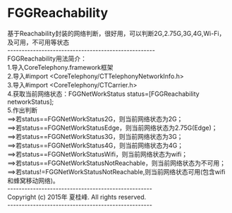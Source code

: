 # FGGReachability<br>
基于Reachability封装的网络判断，很好用，可以判断2G,2.75G,3G,4G,Wi-Fi，及可用，不可用等状态<br>
 ----------------------------------------------------<br>
 FGGReachability用法简介：<br>
 1.导入CoreTelephony.framework框架<br>
 2.导入#import <CoreTelephony/CTTelephonyNetworkInfo.h><br>
 3.导入#import <CoreTelephony/CTCarrier.h><br>
 4.获取当前网络状态：FGGNetWorkStatus status=[FGGReachability networkStatus];<br>
 5.作出判断<br>
 ==>若status==FGGNetWorkStatus2G，则当前网络状态为2G；<br>
 ==>若status==FGGNetWorkStatusEdge，则当前网络状态为2.75G(Edge)；<br>
 ==>若status==FGGNetWorkStatus3G，则当前网络状态为3G；<br>
 ==>若status==FGGNetWorkStatus4G，则当前网络状态为4G；<br>
 ==>若status==FGGNetWorkStatusWifi，则当前网络状态为wifi；<br>
 ==>若status==FGGNetWorkStatusNotReachable，则当前网络状态为不可用；<br>
 ==>若status!=FGGNetWorkStatusNotReachable,则当前网络状态可用(包含wifi和蜂窝移动网络)。<br>
 ---------------------------------------------------<br>
   Copyright (c) 2015年 夏桂峰. All rights reserved.<br>
 ---------------------------------------------------<br>
